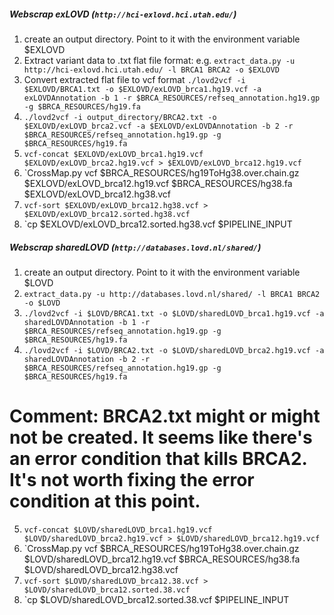 
##### Webscrap exLOVD (`http://hci-exlovd.hci.utah.edu/`)
  1. create an output directory.  Point to it with the environment variable $EXLOVD
  2. Extract variant data to .txt flat file format: e.g. `extract_data.py -u http://hci-exlovd.hci.utah.edu/ -l BRCA1 BRCA2 -o $EXLOVD`
  3. Convert extracted flat file to vcf format `./lovd2vcf -i $EXLOVD/BRCA1.txt -o $EXLOVD/exLOVD_brca1.hg19.vcf -a exLOVDAnnotation -b 1 -r $BRCA_RESOURCES/refseq_annotation.hg19.gp -g $BRCA_RESOURCES/hg19.fa`
  3. `./lovd2vcf -i output_directory/BRCA2.txt -o $EXLOVD/exLOVD_brca2.vcf -a $EXLOVD/exLOVDAnnotation -b 2 -r $BRCA_RESOURCES/refseq_annotation.hg19.gp -g $BRCA_RESOURCES/hg19.fa`
  4. `vcf-concat $EXLOVD/exLOVD_brca1.hg19.vcf $EXLOVD/exLOVD_brca2.hg19.vcf > $EXLOVD/exLOVD_brca12.hg19.vcf`
  5. `CrossMap.py vcf $BRCA_RESOURCES/hg19ToHg38.over.chain.gz $EXLOVD/exLOVD_brca12.hg19.vcf $BRCA_RESOURCES/hg38.fa $EXLOVD/exLOVD_brca12.hg38.vcf
  6. `vcf-sort $EXLOVD/exLOVD_brca12.hg38.vcf > $EXLOVD/exLOVD_brca12.sorted.hg38.vcf`
  7. `cp $EXLOVD/exLOVD_brca12.sorted.hg38.vcf $PIPELINE_INPUT

##### Webscrap sharedLOVD (`http://databases.lovd.nl/shared/`)
  1. create an output directory.  Point to it with the environment variable $LOVD
  2. `extract_data.py -u http://databases.lovd.nl/shared/ -l BRCA1 BRCA2 -o $LOVD`
  3. `./lovd2vcf -i $LOVD/BRCA1.txt -o $LOVD/sharedLOVD_brca1.hg19.vcf -a sharedLOVDAnnotation -b 1 -r $BRCA_RESOURCES/refseq_annotation.hg19.gp -g $BRCA_RESOURCES/hg19.fa`
  4. `./lovd2vcf -i $LOVD/BRCA2.txt -o $LOVD/sharedLOVD_brca2.hg19.vcf -a sharedLOVDAnnotation -b 2 -r $BRCA_RESOURCES/refseq_annotation.hg19.gp -g $BRCA_RESOURCES/hg19.fa`
  # Comment: BRCA2.txt might or might not be created.  It seems like there's an error condition that kills BRCA2.  It's not worth fixing the error condition at this point.
  5. `vcf-concat $LOVD/sharedLOVD_brca1.hg19.vcf $LOVD/sharedLOVD_brca2.hg19.vcf > $LOVD/sharedLOVD_brca12.hg19.vcf`
  6. `CrossMap.py vcf $BRCA_RESOURCES/hg19ToHg38.over.chain.gz $LOVD/sharedLOVD_brca12.hg19.vcf $BRCA_RESOURCES/hg38.fa $LOVD/sharedLOVD_brca12.hg38.vcf
  7. `vcf-sort $LOVD/sharedLOVD_brca12.38.vcf > $LOVD/sharedLOVD_brca12.sorted.38.vcf`
  8. `cp $LOVD/sharedLOVD_brca12.sorted.38.vcf $PIPELINE_INPUT
  
